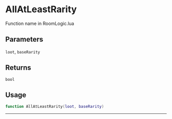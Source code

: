 # AllAtLeastRarity
Function name in RoomLogic.lua
## Parameters
`loot`, `baseRarity`
## Returns
`bool`
## Usage
```lua
function AllAtLeastRarity(loot, baseRarity)
```
---
